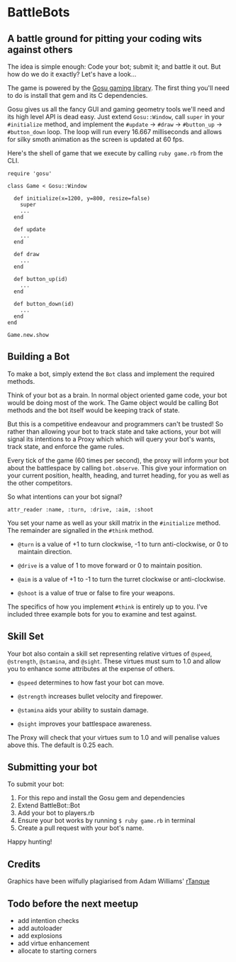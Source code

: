 # BattleBots

## A battle ground for pitting your coding wits against others

The idea is simple enough: Code your bot; submit it; and battle it out.  But how do we do it exactly?  Let's have a look...

The game is powered by the [Gosu gaming library][gosu]. The first thing you'll need to do is install that gem and its C dependencies.

Gosu gives us all the fancy GUI and gaming geometry tools we'll need and its high level API is dead easy.  Just extend `Gosu::Window`, call `super` in your `#initialize` method, and implement the `#update` -> `#draw` -> `#button_up` -> `#button_down` loop.  The loop will run every 16.667 milliseconds and allows for silky smoth animation as the screen is updated at 60 fps.

Here's the shell of game that we execute by calling `ruby game.rb` from the CLI.


    require 'gosu'

    class Game < Gosu::Window

      def initialize(x=1200, y=800, resize=false)
        super
        ...
      end

      def update
        ...
      end

      def draw
        ...
      end

      def button_up(id)
        ...
      end

      def button_down(id)
        ...
      end
    end

    Game.new.show


## Building a Bot

To make a bot, simply extend the `Bot` class and implement the required methods.  

Think of your bot as a brain.  In normal object oriented game code, your bot would be doing most of the work. The Game object would be calling Bot methods and the bot itself would be keeping track of state.

But this is a competitive endeavour and programmers can't be trusted!  So rather than allowing your bot to track state and take actions, your bot will signal its intentions to a Proxy which which will query your bot's wants, track state, and enforce the game rules.

Every tick of the game (60 times per second), the proxy will inform your bot about the battlespace by calling `bot.observe`.  This give your information on your current position, health, heading, and turret heading, for you as well as the other competitors.

So what intentions can your bot signal?


    attr_reader :name, :turn, :drive, :aim, :shoot


You set your name as well as your skill matrix in the `#initialize` method.  The remainder are signalled in the `#think` method. 

  - `@turn` is a value of +1 to turn clockwise, -1 to turn anti-clockwise, or 0 to maintain direction.

  - `@drive` is a value of 1 to move forward or 0 to maintain position.

  - `@aim` is a value of +1 to -1 to turn the turret clockwise or anti-clockwise.

  - `@shoot` is a value of true or false to fire your weapons.

The specifics of how you implement `#think` is entirely up to you.  I've included three example bots for you to examine and test against.


## Skill Set

Your bot also contain a skill set representing relative virtues of `@speed`, `@strength`, `@stamina`, and `@sight`.  These virtues must sum to 1.0 and allow you to enhance some attributes at the expense of others.

  - `@speed` determines to how fast your bot can move.

  - `@strength` increases bullet velocity and firepower.

  - `@stamina` aids your ability to sustain damage.

  - `@sight` improves your battlespace awareness.

The Proxy will check that your virtues sum to 1.0 and will penalise values above this.  The default is 0.25 each.


## Submitting your bot

To submit your bot:

  1. For this repo and install the Gosu gem and dependencies
  2. Extend BattleBot::Bot
  3. Add your bot to players.rb
  4. Ensure your bot works by running `$ ruby game.rb` in terminal
  4. Create a pull request with your bot's name.


Happy hunting!


## Credits

Graphics have been wilfully plagiarised from Adam Williams' [rTanque](https://github.com/awilliams/RTanque)

[gosu]: https://github.com/jlnr/gosu/


## Todo before the next meetup

  - add intention checks
  - add autoloader  
  - add explosions
  - add virtue enhancement
  - allocate to starting corners
